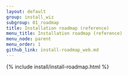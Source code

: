 ```yaml
---
layout: default
group: install_wiz
subgroup: 01_roadmap
title: Installation roadmap (reference)
menu_title: Installation roadmap (reference)
menu_node: parent
menu_order: 1
github_link: install-roadmap_web.md
---
```


{% include install/install-roadmap.html %}